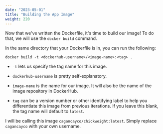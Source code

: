 ```yaml
---
date: "2023-05-01"
title: "Building the App Image"
weight: 220
---
```


Now that we've written the Dockerfile, it's time to build our image! To do that, we will use the `docker build` command.

In the same directory that your Dockerfile is in, you can run the following:

```
docker build -t <dockerhub-username>/<image-name>:<tag> .
```

- `-t` lets us specify the tag name for this image.

- `dockerhub-username` is pretty self-explanatory.

- `image-name` is the name for our image. It will also be the name of the image repository in DockerHub.

- `tag` can be a version number or other identifying label to help you differentiate this image from previous iterations. If you leave this blank, the tag name will default to `latest`.


I will be calling this image `cagancayco/chickweight:latest`. Simply replace `cagancayco` with your own username.
